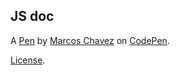 JS doc
------


A [Pen](https://codepen.io/Crosscuttin/pen/LYQzger) by [Marcos Chavez](https://codepen.io/Crosscuttin) on [CodePen](https://codepen.io).

[License](https://codepen.io/license/pen/LYQzger).